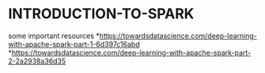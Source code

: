 # INTRODUCTION-TO-SPARK
some important resources
*https://towardsdatascience.com/deep-learning-with-apache-spark-part-1-6d397c16abd
*https://towardsdatascience.com/deep-learning-with-apache-spark-part-2-2a2938a36d35
